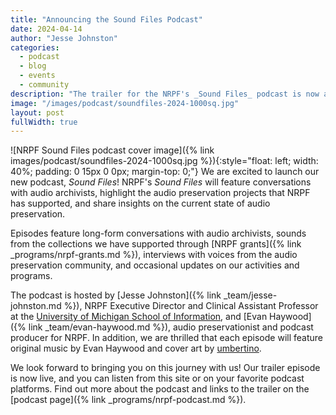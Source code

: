 ```yaml
---
title: "Announcing the Sound Files Podcast"
date: 2024-04-14
author: "Jesse Johnston"
categories: 
  - podcast
  - blog
  - events
  - community
description: "The trailer for the NRPF's _Sound Files_ podcast is now available!"
image: "/images/podcast/soundfiles-2024-1000sq.jpg"
layout: post
fullWidth: true
---
```



![NRPF Sound Files podcast cover image]({% link images/podcast/soundfiles-2024-1000sq.jpg %}){:style="float: left; width: 40%; padding: 0 15px 0 0px; margin-top: 0;"}
We are excited to launch our new podcast, _Sound Files_!
NRPF's _Sound Files_ will feature conversations with audio archivists,
highlight the audio preservation projects that NRPF has supported,
and share insights on the current state of audio preservation.

Episodes feature long-form conversations with audio archivists, 
sounds from the collections we have supported through [NRPF grants]({% link _programs/nrpf-grants.md %}),
interviews with voices from the audio preservation community,
and occasional updates on our activities and programs.

The podcast is hosted by [Jesse Johnston]({% link _team/jesse-johnston.md %}), NRPF Executive Director and
Clinical Assistant Professor at the [University of Michigan School of Information](https://si.umich.edu/),
and [Evan Haywood]({% link _team/evan-haywood.md %}), audio preservationist and podcast producer for NRPF. 
In addition, we are thrilled that each episode will feature original music
by Evan Haywood and cover art by [umbertino](https://99designs.com/profiles/774966).

We look forward to bringing you on this journey with us!
Our trailer episode is now live, and you can listen from this site or on
your favorite podcast platforms. Find out more about the podcast and links to the trailer on the [podcast page]({% link _programs/nrpf-podcast.md %}).

